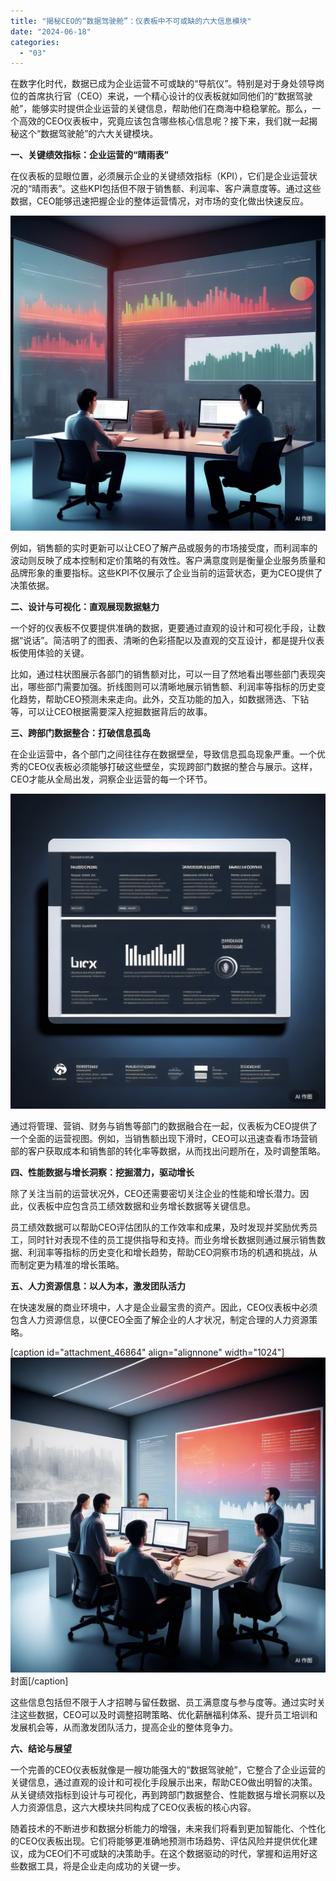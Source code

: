 ```yaml
---
title: "揭秘CEO的“数据驾驶舱”：仪表板中不可或缺的六大信息模块"
date: "2024-06-18"
categories: 
  - "03"
---
```


在数字化时代，数据已成为企业运营不可或缺的“导航仪”。特别是对于身处领导岗位的首席执行官（CEO）来说，一个精心设计的仪表板就如同他们的“数据驾驶舱”，能够实时提供企业运营的关键信息，帮助他们在商海中稳稳掌舵。那么，一个高效的CEO仪表板中，究竟应该包含哪些核心信息呢？接下来，我们就一起揭秘这个“数据驾驶舱”的六大关键模块。

**一、关键绩效指标：企业运营的“晴雨表”**

在仪表板的显眼位置，必须展示企业的关键绩效指标（KPI），它们是企业运营状况的“晴雨表”。这些KPI包括但不限于销售额、利润率、客户满意度等。通过这些数据，CEO能够迅速把握企业的整体运营情况，对市场的变化做出快速反应。

![](images/1715043619-d4a6a2937eee408c865f2f730e6661a6_141584271.png)

例如，销售额的实时更新可以让CEO了解产品或服务的市场接受度，而利润率的波动则反映了成本控制和定价策略的有效性。客户满意度则是衡量企业服务质量和品牌形象的重要指标。这些KPI不仅展示了企业当前的运营状态，更为CEO提供了决策依据。

**二、设计与可视化：直观展现数据魅力**

一个好的仪表板不仅要提供准确的数据，更要通过直观的设计和可视化手段，让数据“说话”。简洁明了的图表、清晰的色彩搭配以及直观的交互设计，都是提升仪表板使用体验的关键。

比如，通过柱状图展示各部门的销售额对比，可以一目了然地看出哪些部门表现突出，哪些部门需要加强。折线图则可以清晰地展示销售额、利润率等指标的历史变化趋势，帮助CEO预测未来走向。此外，交互功能的加入，如数据筛选、下钻等，可以让CEO根据需要深入挖掘数据背后的故事。

**三、跨部门数据整合：打破信息孤岛**

在企业运营中，各个部门之间往往存在数据壁垒，导致信息孤岛现象严重。一个优秀的CEO仪表板必须能够打破这些壁垒，实现跨部门数据的整合与展示。这样，CEO才能从全局出发，洞察企业运营的每一个环节。

![](images/1718673892-cc40c4e8212749e2849a1c98280b6832_151059789.png)

通过将管理、营销、财务与销售等部门的数据融合在一起，仪表板为CEO提供了一个全面的运营视图。例如，当销售额出现下滑时，CEO可以迅速查看市场营销部的客户获取成本和销售部的转化率等数据，从而找出问题所在，及时调整策略。

**四、性能数据与增长洞察：挖掘潜力，驱动增长**

除了关注当前的运营状况外，CEO还需要密切关注企业的性能和增长潜力。因此，仪表板中应包含员工绩效数据和业务增长数据等关键信息。

员工绩效数据可以帮助CEO评估团队的工作效率和成果，及时发现并奖励优秀员工，同时针对表现不佳的员工提供指导和支持。而业务增长数据则通过展示销售数据、利润率等指标的历史变化和增长趋势，帮助CEO洞察市场的机遇和挑战，从而制定更为精准的增长策略。

**五、人力资源信息：以人为本，激发团队活力**

在快速发展的商业环境中，人才是企业最宝贵的资产。因此，CEO仪表板中必须包含人力资源信息，以便CEO全面了解企业的人才状况，制定合理的人力资源策略。

\[caption id="attachment\_46864" align="alignnone" width="1024"\]![](images/1715043706-e5d38f044db14e32b05a95670eec2f9e_141584270.png) 封面\[/caption\]

这些信息包括但不限于人才招聘与留任数据、员工满意度与参与度等。通过实时关注这些数据，CEO可以及时调整招聘策略、优化薪酬福利体系、提升员工培训和发展机会等，从而激发团队活力，提高企业的整体竞争力。

**六、结论与展望**

一个完善的CEO仪表板就像是一艘功能强大的“数据驾驶舱”，它整合了企业运营的关键信息，通过直观的设计和可视化手段展示出来，帮助CEO做出明智的决策。从关键绩效指标到设计与可视化，再到跨部门数据整合、性能数据与增长洞察以及人力资源信息，这六大模块共同构成了CEO仪表板的核心内容。

随着技术的不断进步和数据分析能力的增强，未来我们将看到更加智能化、个性化的CEO仪表板出现。它们将能够更准确地预测市场趋势、评估风险并提供优化建议，成为CEO们不可或缺的决策助手。在这个数据驱动的时代，掌握和运用好这些数据工具，将是企业走向成功的关键一步。
